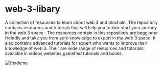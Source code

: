 # web-3-libary
A collection of resources to learn about web 3 and blochain.
The repository contains resources and tutorials that will help you to kick start your journey in the web 3 space .
The resources contain in this repositiory are begginner freindly and take you from  zero knowledge to expert in the web 3 space.
It also contains advanced tutorials for expert who wants to improve their knowledge of web 3.
Their are wide range of resuorces and tutorials available in videos,websites,gamefied tutorials and books.

![foxdemo](https://www.canva.com/design/DAEzucyoC9c/view?utm_content=DAEzucyoC9c&utm_campaign=designshare&utm_medium=link&utm_source=publishsharelink)
